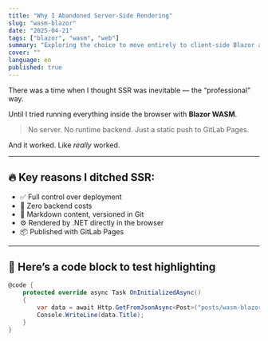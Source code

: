 ```yaml
---
title: "Why I Abandoned Server-Side Rendering"
slug: "wasm-blazor"
date: "2025-04-21"
tags: ["blazor", "wasm", "web"]
summary: "Exploring the choice to move entirely to client-side Blazor and ditch traditional SSR."
cover: ""
language: en
published: true
---
```



There was a time when I thought SSR was inevitable — the “professional” way.

Until I tried running everything inside the browser with **Blazor WASM**.

> No server. No runtime backend. Just a static push to GitLab Pages.

And it worked. Like *really* worked.

---

## 🔥 Key reasons I ditched SSR:

- ✅ Full control over deployment
- 💸 Zero backend costs
- 🧠 Markdown content, versioned in Git
- ⚙️ Rendered by .NET directly in the browser
- 📦 Published with GitLab Pages

---

## 🧪 Here’s a code block to test highlighting

```csharp
@code {
    protected override async Task OnInitializedAsync()
    {
        var data = await Http.GetFromJsonAsync<Post>("posts/wasm-blazor/en.json");
        Console.WriteLine(data.Title);
    }
}